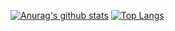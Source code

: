[![Anurag's github stats](https://github-readme-stats.vercel.app/api?username=ruritoBlogger&theme=radical)](https://github.com/anuraghazra/github-readme-stats)
[![Top Langs](https://github-readme-stats.vercel.app/api/top-langs/?username=ruritoBlogger&hide=jupyter%20notebook&layout=compact)](https://github.com/anuraghazra/github-readme-stats)
